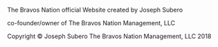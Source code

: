 The Bravos Nation official Website created by Joseph Subero 

co-founder/owner of The Bravos Nation Management, LLC

Copyright © Joseph Subero 
The Bravos Nation Management, LLC 2018